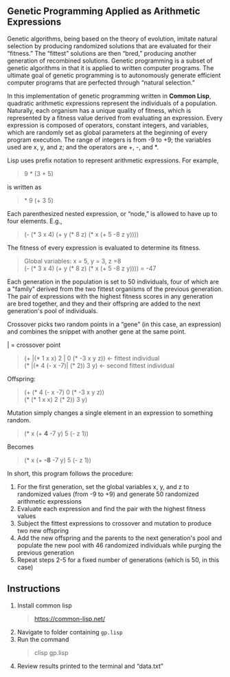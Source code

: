 ## Genetic Programming Applied as Arithmetic Expressions
Genetic algorithms, being based on the theory of evolution, imitate natural selection by producing randomized solutions that are evaluated for their “fitness.” The “fittest” solutions are then “bred,” producing another generation of recombined solutions. Genetic programming is a subset of genetic algorithms in that it is applied to written computer programs. The ultimate goal of genetic programming is to autonomously generate efficient computer programs that are perfected through “natural selection.” 

In this implementation of genetic programming written in **Common Lisp**, quadratic arithmetic expressions represent the individuals of a population. Naturally, each organism has a unique quality of fitness, which is represented by a fitness value derived from evaluating an expression. Every expression is composed of operators, constant integers, and variables, which are randomly set as global parameters at the beginning of every program execution. The range of integers is from -9 to +9; the variables used are x, y, and z; and the operators are +, -, and *.

Lisp uses prefix notation to represent arithmetic expressions. For example,
>9 * (3 + 5)

is written as
>\* 9 (+ 3 5)

Each parenthesized nested expression, or “node,” is allowed to have up to four elements. E.g., 
>(- (* 3 x 4) (+ y (* 8 z) (* x (+ 5 -8 z y))))

The fitness of every expression is evaluated to determine its fitness.
>Global variables: x = 5, y = 3, z =8  
>(- (* 3 x 4) (+ y (* 8 z) (* x (+ 5 -8 z y)))) = -47

Each generation in the population is set to 50 individuals, four of which are a "family" derived from the two fittest organisms of the previous generation. The pair of expressions with the highest fitness scores in any generation are bred together, and they and their offspring are added to the next generation's pool of individuals.

Crossover picks two random points in a “gene” (in this case, an expression) and combines the snippet with another gene at the same point.

| = crossover point
>(+ |(* 1 x x) 2 | 0 (* -3 x y z)) <- fittest individual  
>(* |(* 4 (- x -7)| (* 2)) 3 y) <- second fittest individual

Offspring:
>(+ (* 4 (- x -7) 0 (* -3 x y z))  
>(* (* 1 x x) 2 (* 2)) 3 y)
	
Mutation simply changes a single element in an expression to something random.
>(* x (+ **4** -7 y) 5 (- z 1))

Becomes
>(* x (+ **-8** -7 y) 5 (- z 1))
	
In short, this program follows the procedure:
1. For the first generation, set the global variables x, y, and z to randomized values (from -9 to +9) and generate 50 randomized arithmetic expressions
2. Evaluate each expression and find the pair with the highest fitness values
3. Subject the fittest expressions to crossover and mutation to produce two new offspring
4. Add the new offspring and the parents to the next generation's pool and populate the new pool with 46 randomized individuals while purging the previous generation
5. Repeat steps 2-5 for a fixed number of generations (which is 50, in this case)

## Instructions
1. Install common lisp
   >https://common-lisp.net/
2. Navigate to folder containing ```gp.lisp```
3. Run the command
   >clisp gp.lisp
4. Review results printed to the terminal and “data.txt”

